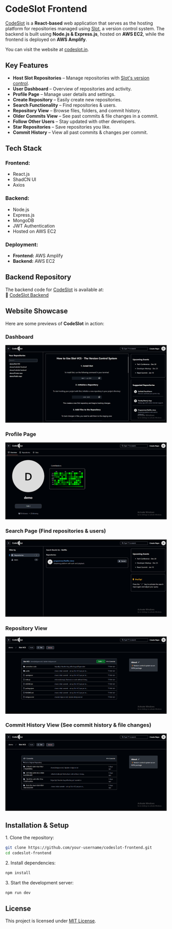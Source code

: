 # **CodeSlot Frontend**  

 [CodeSlot](https://codeslot.in) is a **React-based** web application that serves as the hosting platform for repositories managed using [Slot](https://github.com/hisarthak/slot), a version control system. The backend is built using **Node.js & Express.js**, hosted on **AWS EC2**, while the frontend is deployed on **AWS Amplify**. 

You can visit the website at [codeslot.in](https://codeslot.in). 

## **Key Features**  
- **Host Slot Repositories** – Manage repositories with [Slot's version control](https://github.com/hisarthak/slot).  
- **User Dashboard** – Overview of repositories and activity.  
- **Profile Page** – Manage user details and settings.  
- **Create Repository** – Easily create new repositories.  
- **Search Functionality** – Find repositories & users.  
- **Repository View** – Browse files, folders, and commit history.  
- **Older Commits View** – See past commits & file changes in a commit.  
- **Follow Other Users** – Stay updated with other developers.  
- **Star Repositories** – Save repositories you like.  
- **Commit History** – View all past commits & changes per commit.  

## **Tech Stack**  
### **Frontend:**  
- React.js    
- ShadCN UI  
- Axios  

### **Backend:**  
- Node.js  
- Express.js  
- MongoDB  
- JWT Authentication  
- Hosted on AWS EC2  

### **Deployment:**  
- **Frontend:** AWS Amplify  
- **Backend:** AWS EC2

## **Backend Repository**  
The backend code for [CodeSlot](https://codeslot.in) is available at:  
🔗 [CodeSlot Backend](https://github.com/hisarthak/codeslot-backend)

## **Website Showcase**  
Here are some previews of **CodeSlot** in action:  

### **Dashboard**  
![Dashboard](public/dashboard.png)  

### **Profile Page**  
![Profile Page](public/profile.png)  

### **Search Page** (Find repositories & users)  
![Search Page](public/search.png)  

### **Repository View**  
![Repository View](public/repository.png)  

### **Commit History View** (See commit history & file changes)  
![Older Commits](public/commits.png)  

## **Installation & Setup**  
1️. Clone the repository:  
```sh
git clone https://github.com/your-username/codeslot-frontend.git
cd codeslot-frontend
```
2️. Install dependencies:
```sh
npm install
```

3️. Start the development server:
```sh
npm run dev
```

##  License  
This project is licensed under [MIT License](LICENSE.txt).  
